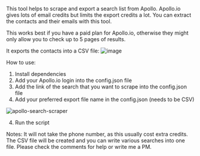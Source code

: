 This tool helps to scrape and export a search list from Apollo.
Apollo.io gives lots of email credits but limits the export credits a lot.
You can extract the contacts and their emails with this tool.

This works best if you have a paid plan for Apollo.io, otherwise they might only allow you to check up to 5 pages of results.

It exports the contacts into a CSV file:
![image](https://github.com/maximo3k/apollo-scraper/assets/65966638/ab54af88-28f7-4911-9c3d-4bdb7a0150af)

How to use:
1. Install dependencies
2. Add your Apollo.io login into the config.json file
3. Add the link of the search that you want to scrape into the config.json file
4. Add your preferred export file name in the config.json (needs to be CSV)

![apollo-search-scraper](https://github.com/maximo3k/apollo-scraper/assets/65966638/76539e72-678e-4c3b-afda-abb3d22d873a)

4. Run the script


Notes:
It will not take the phone number, as this usually cost extra credits.
The CSV file will be created and you can write various searches into one file.
Please check the comments for help or write me a PM.

